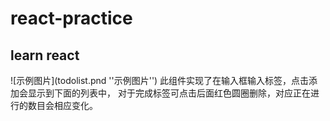 # react-practice
learn react
---
![示例图片](todolist.pnd ''示例图片'')
此组件实现了在输入框输入标签，点击添加会显示到下面的列表中，
对于完成标签可点击后面红色圆圈删除，对应正在进行的数目会相应变化。
